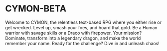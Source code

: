 # CYMON-BETA
Welcome to CYMON, the relentless text-based RPG where you either rise or get wrecked. Level up, smash your foes, and hoard that gold. Be a Human warrior with savage skills or a Draco with firepower. Your mission? Dominate, transform into a legendary dragon, and make the world remember your name. Ready for the challenge? Dive in and unleash chaos!

